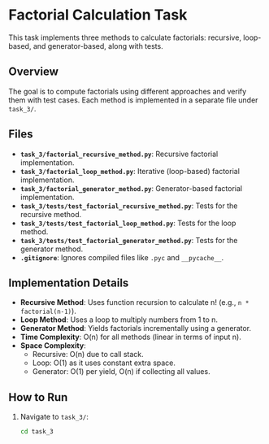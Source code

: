 # Factorial Calculation Task

This task implements three methods to calculate factorials: recursive, loop-based, and generator-based, along with tests.

## Overview
The goal is to compute factorials using different approaches and verify them with test cases. Each method is implemented in a separate file under `task_3/`.

## Files
- **`task_3/factorial_recursive_method.py`**: Recursive factorial implementation.
- **`task_3/factorial_loop_method.py`**: Iterative (loop-based) factorial implementation.
- **`task_3/factorial_generator_method.py`**: Generator-based factorial implementation.
- **`task_3/tests/test_factorial_recursive_method.py`**: Tests for the recursive method.
- **`task_3/tests/test_factorial_loop_method.py`**: Tests for the loop method.
- **`task_3/tests/test_factorial_generator_method.py`**: Tests for the generator method.
- **`.gitignore`**: Ignores compiled files like `.pyc` and `__pycache__`.

## Implementation Details
- **Recursive Method**: Uses function recursion to calculate n! (e.g., `n * factorial(n-1)`).
- **Loop Method**: Uses a loop to multiply numbers from 1 to n.
- **Generator Method**: Yields factorials incrementally using a generator.
- **Time Complexity**: O(n) for all methods (linear in terms of input n).
- **Space Complexity**: 
  - Recursive: O(n) due to call stack.
  - Loop: O(1) as it uses constant extra space.
  - Generator: O(1) per yield, O(n) if collecting all values.

## How to Run
1. Navigate to `task_3/`:
   ```bash
   cd task_3
